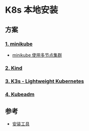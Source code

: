 # K8s 本地安装


## 方案

### [1. minikube](https://github.com/kubernetes/minikube)

- [minikube 使用多节点集群](https://minikube.kubernetes.ac.cn/docs/tutorials/multi_node/)

### [2. Kind](https://github.com/kubernetes-sigs/kind/)

### [3. K3s - Lightweight Kubernetes](https://github.com/k3s-io/k3s)

### [4. Kubeadm](https://github.com/kubernetes/kubeadm)


## 参考

- [安装工具](https://kubernetes.io/zh-cn/docs/tasks/tools/)